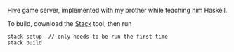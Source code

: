 Hive game server, implemented with my brother while teaching him Haskell.

To build, download the [Stack](https://docs.haskellstack.org/en/stable/README/) tool, then run

    stack setup  // only needs to be run the first time
    stack build
